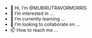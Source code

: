 - 👋 Hi, I’m @MUBIRUTRAVORMORRIS
- 👀 I’m interested in ...
- 🌱 I’m currently learning ...
- 💞️ I’m looking to collaborate on ...
- 📫 How to reach me ...

<!---
MUBIRUTRAVORMORRIS/MUBIRUTRAVORMORRIS is a ✨ special ✨ repository because its `README.md` (this file) appears on your GitHub profile.
You can click the Preview link to take a look at your changes.
--->
